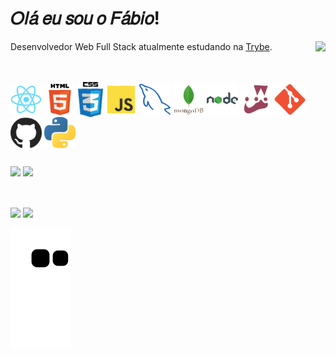 <div> 
  <h1> 𝑂𝑙𝑎́ 𝑒𝑢 𝑠𝑜𝑢 𝑜 𝐹𝑎́𝑏𝑖𝑜!</h1>
</div>


<link rel="preconnect" href="https://fonts.googleapis.com">
<link rel="preconnect" href="https://fonts.gstatic.com" crossorigin>
<link href="https://fonts.googleapis.com/css2?family=Comforter&display=swap" rel="stylesheet">

Desenvolvedor Web Full Stack atualmente estudando na [Trybe](https://betrybe.com). 
<a href="#" alt="Trybe" rel="nofollow"><img align="right" src="https://i.imgur.com/37MtfJB.png" style="max-width:100%;"></a>

<br>

<div style="display: inline_block"><br>
  <img align="center" alt="react" src="https://github.com/fabiojuvenalpereira/fabiojuvenalpereira/blob/main/gifs/react.gif" width="50px" />
  <img align="center" alt="html5" src="https://github.com/fabiojuvenalpereira/fabiojuvenalpereira/blob/main/gifs/html.gif" width="50px" />
  <img align="center" alt="css3" src="https://github.com/fabiojuvenalpereira/fabiojuvenalpereira/blob/main/gifs/css.gif" width="40px" />
  <img align="center" alt="javascript" src="https://github.com/fabiojuvenalpereira/fabiojuvenalpereira/blob/main/gifs/js.gif" width="50px" />
  <img align="center" alt="mysql" src="https://github.com/fabiojuvenalpereira/fabiojuvenalpereira/blob/main/gifs/workbench.gif" width="50px" />
  <img align="center" alt="mongodb" src="https://github.com/fabiojuvenalpereira/fabiojuvenalpereira/blob/main/gifs/mongodb.gif" width="50px" />
  <img align="center" alt="nodejs" src="https://github.com/fabiojuvenalpereira/fabiojuvenalpereira/blob/main/gifs/nodejs.gif" width="50px" />
  <img align="center" alt="jest" src="https://github.com/fabiojuvenalpereira/fabiojuvenalpereira/blob/main/gifs/jest.gif" width="50px" />
  <img align="center" alt="git" src="https://github.com/fabiojuvenalpereira/fabiojuvenalpereira/blob/main/gifs/git.gif" width="50px" />
  <img align="center" alt="github" src="https://github.com/fabiojuvenalpereira/fabiojuvenalpereira/blob/main/gifs/github.gif" width="50px" />
  <img align="center" alt="python" src="https://github.com/fabiojuvenalpereira/fabiojuvenalpereira/blob/main/gifs/python.gif" width="50px" />
</div>

  ##

<div>
  <img style="display: inline_block" height="150em" src="https://github-readme-stats.vercel.app/api?username=fabiojuvenalpereira&show_icons=true&theme=react&include_all_commits=true&count_private=true" />
  <img style="display: inline_block" height="150em" src="https://github-readme-stats.vercel.app/api/top-langs/?username=fabiojuvenalpereira&layout=compact&langs_count=7&theme=react" />
</div>

  ##

<div style="display: inline_block"><br>
  <a href = "mailto:fabiojuvenalpereira@gmail.com"><img src="https://img.shields.io/badge/-Gmail-%23333?style=for-the-badge&logo=gmail&logoColor=white" target="_blank"></a>
  <a href="https://www.linkedin.com/in/fabiojuvenalpereira/" target="_blank"><img src="https://img.shields.io/badge/-LinkedIn-%230077B5?style=for-the-badge&logo=linkedin&logoColor=white" target="_blank"></a> 
</div>

![Snake animation](https://github.com/fabiojuvenalpereira/fabiojuvenalpereira/blob/output/github-contribution-grid-snake.svg)
